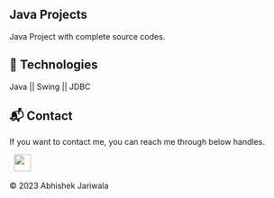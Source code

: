 ## Java Projects
Java Project with complete source codes.


## 📌 Technologies
Java || Swing || JDBC

<h2>📬 Contact</h2>

If you want to contact me, you can reach me through below handles.

&nbsp;&nbsp;<a href="https://www.linkedin.com/in/
abhishek-jariwala-n529"><img src="https://www.felberpr.com/wp-content/uploads/linkedin-logo.png" width="30"></img></a>

© 2023 Abhishek Jariwala
